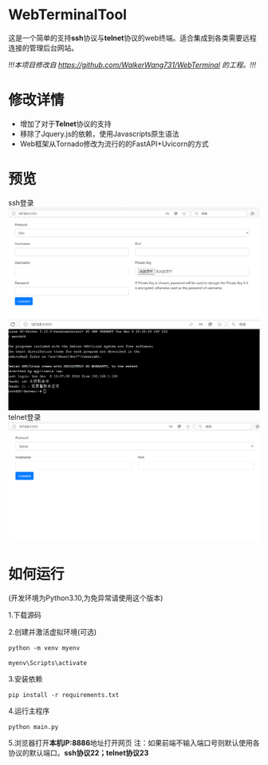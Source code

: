 # WebTerminalTool
这是一个简单的支持**ssh**协议与**telnet**协议的web终端。适合集成到各类需要远程连接的管理后台网站。

*!!!本项目修改自 https://github.com/WalkerWang731/WebTerminal 的工程。!!!*
# 修改详情
- 增加了对于**Telnet**协议的支持
- 移除了Jquery.js的依赖，使用Javascripts原生语法
- Web框架从Tornado修改为流行的的FastAPI+Uvicorn的方式
# 预览
ssh登录
![ssh_login](https://github.com/1314ysys/WebTerminalTool/blob/176d4148a29ff7bca93f2deab53f3dc3bc536dd2/preview/ssh%20login.png)
![ssh](https://github.com/1314ysys/WebTerminalTool/blob/176d4148a29ff7bca93f2deab53f3dc3bc536dd2/preview/image.png)
telnet登录
![telnet_login](https://github.com/1314ysys/WebTerminalTool/blob/176d4148a29ff7bca93f2deab53f3dc3bc536dd2/preview/telnet%20login.png)
# 如何运行
(开发环境为Python3.10,为免异常请使用这个版本)

1.下载源码

2.创建并激活虚拟环境(可选)
```
python -m venv myenv
```
```
myenv\Scripts\activate
```
3.安装依赖
```
pip install -r requirements.txt
```
4.运行主程序
```
python main.py
```
5.浏览器打开**本机IP:8886**地址打开网页
注：如果前端不输入端口号则默认使用各协议的默认端口。**ssh协议22；telnet协议23**
